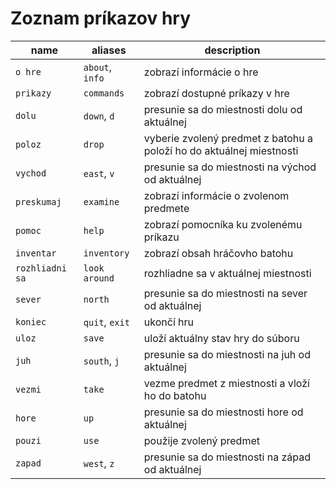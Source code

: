 # Zoznam príkazov hry

| name            | aliases         | description                                                          |
|-----------------|-----------------|----------------------------------------------------------------------|
| `o hre`         | `about`, `info` | zobrazí informácie o hre                                             |
| `prikazy`       | `commands`      | zobrazí dostupné príkazy v hre                                       |
| `dolu`          | `down`, `d`     | presunie sa do miestnosti dolu od aktuálnej                          |
| `poloz`         | `drop`          | vyberie zvolený predmet z batohu a položí ho do aktuálnej miestnosti |
| `vychod`        | `east`, `v`     | presunie sa do miestnosti na východ od aktuálnej                     |
| `preskumaj`     | `examine`       | zobrazí informácie o zvolenom predmete                               |
| `pomoc`         | `help`          | zobrazí pomocníka ku zvolenému príkazu                               |
| `inventar`      | `inventory`     | zobrazí obsah hráčovho batohu                                        |
| `rozhliadni sa` | `look around`   | rozhliadne sa v aktuálnej miestnosti                                 |
| `sever`         | `north`         | presunie sa do miestnosti na sever od aktuálnej                      |
| `koniec`        | `quit`, `exit`  | ukončí hru                                                           |
| `uloz`          | `save`          | uloží aktuálny stav hry do súboru                                    |
| `juh`           | `south`, `j`    | presunie sa do miestnosti na juh od aktuálnej                        |
| `vezmi`         | `take`          | vezme predmet z miestnosti a vloží ho do batohu                      |
| `hore`          | `up`            | presunie sa do miestnosti hore od aktuálnej                          |
| `pouzi`         | `use`           | použije zvolený predmet                                              |
| `zapad`         | `west`, `z`     | presunie sa do miestnosti na západ od aktuálnej                      |

